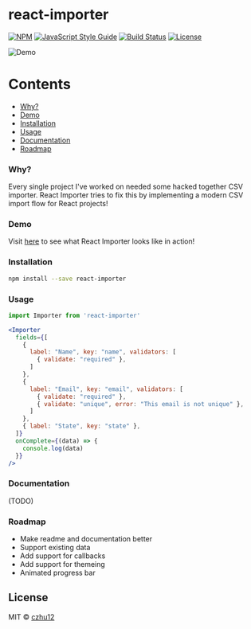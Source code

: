 # react-importer

[![NPM](https://img.shields.io/npm/v/react-importer.svg)](https://www.npmjs.com/package/react-importer) [![JavaScript Style Guide](https://img.shields.io/badge/code_style-standard-brightgreen.svg)](https://standardjs.com) [![Build Status](https://github.com/czhu12/react-importer/actions/workflows/ci.yml/badge.svg)](https://github.com/czhu12/react-importer/actions/workflows/ci.yml) [![License](https://img.shields.io/badge/license-MIT-blue.svg)](https://opensource.org/licenses/MIT)

![Demo](https://github.com/czhu12/react-importer/raw/master/example/public/demo.gif)

Contents
========
 * [Why?](#why)
 * [Demo](#demo)
 * [Installation](#installation)
 * [Usage](#usage)
 * [Documentation](#documentation)
 * [Roadmap](#roadmap)

### Why?
Every single project I've worked on needed some hacked together CSV importer. React Importer tries to fix this by implementing a modern CSV import flow for React projects!

### Demo
Visit [here](https://czhu12.github.io/react-importer/) to see what React Importer looks like in action!

### Installation

```bash
npm install --save react-importer
```

### Usage

```jsx
import Importer from 'react-importer'

<Importer
  fields={[
    {
      label: "Name", key: "name", validators: [
        { validate: "required" },
      ]
    },
    {
      label: "Email", key: "email", validators: [
        { validate: "required" },
        { validate: "unique", error: "This email is not unique" },
      ]
    },
    { label: "State", key: "state" },
  ]}
  onComplete={(data) => {
    console.log(data)
  }}
/>
```

### Documentation
(TODO)

### Roadmap
* Make readme and documentation better
* Support existing data
* Add support for callbacks
* Add support for themeing
* Animated progress bar

## License

MIT © [czhu12](https://github.com/czhu12)
